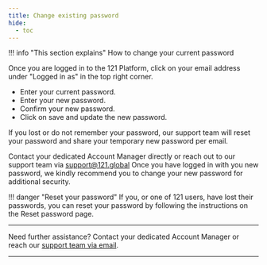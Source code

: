 ```yaml
---
title: Change existing password
hide:
  - toc
---
```


!!! info "This section explains"
    How to change your current password

Once you are logged in to the 121 Platform, click on your email address under "Logged in as" in the top right corner.

- Enter your current password.​
- Enter your new password.
- Confirm your new password.
- Click on save and update the new password.

If you lost or do not remember your password, our support team will reset your password and share your temporary new password per email.

Contact your dedicated Account Manager directly or reach out to our support team via <support@121.global>
Once you have logged in with you new password, we kindly recommend you to change your new password for additional security.

!!! danger "Reset your password"
    If you, or one of 121 users, have lost their passwords, you can reset your password by following the instructions on the Reset password page.

___
Need further assistance? Contact your dedicated Account Manager or reach our [support team via email](mailto:support@121.global).
___
